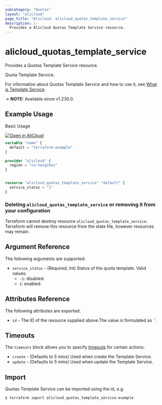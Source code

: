 ```yaml
---
subcategory: "Quotas"
layout: "alicloud"
page_title: "Alicloud: alicloud_quotas_template_service"
description: |-
  Provides a Alicloud Quotas Template Service resource.
---
```


# alicloud_quotas_template_service

Provides a Quotas Template Service resource.

Quota Template Service.

For information about Quotas Template Service and how to use it, see [What is Template Service](https://www.alibabacloud.com/help/en/quota-center/developer-reference/api-quotas-2020-05-10-modifyquotatemplateservicestatus).

-> **NOTE:** Available since v1.230.0.

## Example Usage

Basic Usage

<div style="display: block;margin-bottom: 40px;"><div class="oics-button" style="float: right;position: absolute;margin-bottom: 10px;">
  <a href="https://api.aliyun.com/terraform?resource=alicloud_quotas_template_service&exampleId=2e0ba0ec-4da6-c0bb-2ca3-88940dee1376b5d1ca2c&activeTab=example&spm=docs.r.quotas_template_service.0.2e0ba0ec4d&intl_lang=EN_US" target="_blank">
    <img alt="Open in AliCloud" src="https://img.alicdn.com/imgextra/i1/O1CN01hjjqXv1uYUlY56FyX_!!6000000006049-55-tps-254-36.svg" style="max-height: 44px; max-width: 100%;">
  </a>
</div></div>

```terraform
variable "name" {
  default = "terraform-example"
}

provider "alicloud" {
  region = "cn-hangzhou"
}


resource "alicloud_quotas_template_service" "default" {
  service_status = "1"
}
```

### Deleting `alicloud_quotas_template_service` or removing it from your configuration

Terraform cannot destroy resource `alicloud_quotas_template_service`. Terraform will remove this resource from the state file, however resources may remain.

## Argument Reference

The following arguments are supported:
* `service_status` - (Required, Int) Status of the quota template. Valid values:
  - `-1`: disabled.
  - `1`: enabled.


## Attributes Reference

The following attributes are exported:
* `id` - The ID of the resource supplied above.The value is formulated as ``.

## Timeouts

The `timeouts` block allows you to specify [timeouts](https://www.terraform.io/docs/configuration-0-11/resources.html#timeouts) for certain actions:
* `create` - (Defaults to 5 mins) Used when create the Template Service.
* `update` - (Defaults to 5 mins) Used when update the Template Service.

## Import

Quotas Template Service can be imported using the id, e.g.

```shell
$ terraform import alicloud_quotas_template_service.example 
```